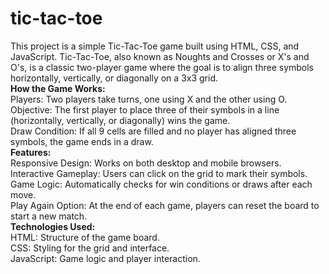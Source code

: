 # tic-tac-toe
This project is a simple Tic-Tac-Toe game built using HTML, CSS, and JavaScript. Tic-Tac-Toe, also known as Noughts and Crosses or X's and O's, is a classic two-player game where the goal is to align three symbols horizontally, vertically, or diagonally on a 3x3 grid.
<br>
<b>How the Game Works:</b>
<br>
Players: Two players take turns, one using X and the other using O.
<br>
Objective: The first player to place three of their symbols in a line (horizontally, vertically, or diagonally) wins the game.
<br>
Draw Condition: If all 9 cells are filled and no player has aligned three symbols, the game ends in a draw.
<br>
<b>Features:</b>
<br>
Responsive Design: Works on both desktop and mobile browsers.
<br>
Interactive Gameplay: Users can click on the grid to mark their symbols.
<br>
Game Logic: Automatically checks for win conditions or draws after each move.
<br>
Play Again Option: At the end of each game, players can reset the board to start a new match.
<br>
<b>Technologies Used:</b>
<br>
HTML: Structure of the game board.
<br>
CSS: Styling for the grid and interface.
<br>
JavaScript: Game logic and player interaction.

